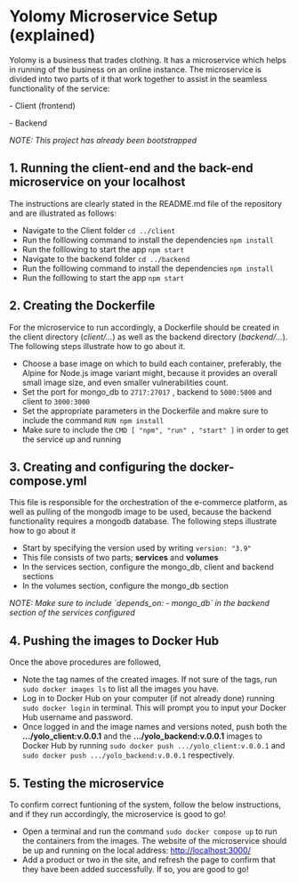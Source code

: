 # Yolomy Microservice Setup (explained)
Yolomy is a business that trades clothing. It has a microservice which helps in running of the business on an online instance. The microservice is divided into two parts of it that work together to assist in the seamless functionality of the service:
    <p>- Client (frontend)</p>
    <p>- Backend</p>
*NOTE: This project has already been bootstrapped*

## 1. Running the client-end and the back-end microservice on your localhost
The instructions are clearly stated in the README.md file of the repository and are illustrated as follows:
* Navigate to the Client folder `cd ../client`
* Run the folllowing command to install the dependencies `npm install`
* Run the folllowing to start the app `npm start`
* Navigate to the backend folder `cd ../backend`
* Run the folllowing command to install the dependencies `npm install`
* Run the folllowing to start the app `npm start`

## 2. Creating the Dockerfile
For the microservice to run accordingly, a Dockerfile should be created in the client directory (*client/...*) as well as the backend directory (*backend/...*). The following steps illustrate how to go about it.
* Choose a base image on which to build each container, preferably, the Alpine for Node.js image variant might, because it provides an overall small image size, and even smaller vulnerabilities count.
* Set the port for mongo_db to `2717:27017` , backend to `5000:5000` and client to `3000:3000`
* Set the appropriate parameters in the Dockerfile and makre sure to include the command `RUN npm install`
* Make sure to include the `CMD [ "npm", "run" , "start" ]` in order to get the service up and running

## 3. Creating and configuring the docker-compose.yml
This file is responsible for the orchestration of the e-commerce platform, as well as pulling of the mongodb image to be used, because the backend functionality requires a mongodb database. The following steps illustrate how to go about it
* Start by specifying the version used by writing `version: "3.9"`
* This file consists of two parts; **services** and **volumes**
* In the services section, configure the mongo_db, client and backend sections
* In the volumes section, configure the mongo_db section
<p><i>NOTE: Make sure to include `depends_on: - mongo_db` in the backend section of the services configured</i></p>

## 4. Pushing the images to Docker Hub
Once the above procedures are followed, 
* Note the tag names of the created images. If not sure of the tags, run `sudo docker images ls` to list all the images you have.
* Log in to Docker Hub on your computer (if not already done) running `sudo docker login` in terminal. This will prompt you to input your Docker Hub username and password.
* Once logged in and the image names and versions noted, push both the **.../yolo_client:v.0.0.1** and the **.../yolo_backend:v.0.0.1** images to Docker Hub by running `sudo docker push .../yolo_client:v.0.0.1` and `sudo docker push .../yolo_backend:v.0.0.1` respectively.

## 5. Testing the microservice
To confirm correct funtioning of the system, follow the below instructions, and if they run accordingly, the microservice is good to go!
* Open a terminal and run the command `sudo docker compose up` to run the containers from the images. The website of the microservice should be up and running on the local address: <a href="http://localhost:3000/"><font color="blue">http://localhost:3000/</font></a>
* Add a product or two in the site, and refresh the page to confirm that they have been added successfully. If so, you are good to go!
